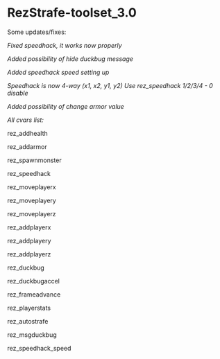 # RezStrafe-toolset_3.0
Some updates/fixes:

*Fixed speedhack, it works now properly*

*Added possibility of hide duckbug message*

*Added speedhack speed setting up*

*Speedhack is now 4-way (x1, x2, y1, y2)
Use rez_speedhack 1/2/3/4 - 0 disable*

*Added possibility of change armor value*

*All cvars list:*

rez_addhealth

rez_addarmor

rez_spawnmonster

rez_speedhack

rez_moveplayerx

rez_moveplayery

rez_moveplayerz

rez_addplayerx

rez_addplayery

rez_addplayerz

rez_duckbug

rez_duckbugaccel

rez_frameadvance

rez_playerstats

rez_autostrafe

rez_msgduckbug

rez_speedhack_speed
